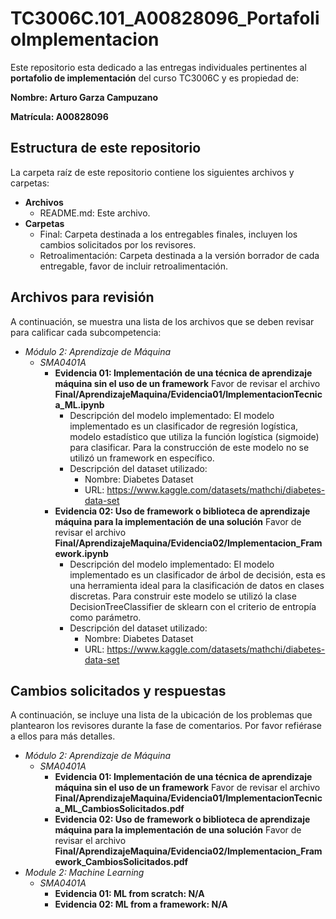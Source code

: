 # TC3006C.101_A00828096_PortafolioImplementacion

Este repositorio esta dedicado a las entregas individuales pertinentes al **portafolio de implementación** del curso TC3006C y es propiedad de:

**Nombre: Arturo Garza Campuzano**

**Matrícula: A00828096**

## Estructura de este repositorio

La carpeta raíz de este repositorio contiene los siguientes archivos y carpetas:

- **Archivos**
  - README.md: Este archivo.
- **Carpetas**
  - Final: Carpeta destinada a los entregables finales, incluyen los cambios solicitados por los revisores.
  - Retroalimentación: Carpeta destinada a la versión borrador de cada entregable, favor de incluir retroalimentación.

## Archivos para revisión

A continuación, se muestra una lista de los archivos que se deben revisar para calificar cada subcompetencia:

- *Módulo 2: Aprendizaje de Máquina*
  - *SMA0401A*
    - **Evidencia 01: Implementación de una técnica de aprendizaje máquina sin el uso de un framework** Favor de revisar el archivo **Final/AprendizajeMaquina/Evidencia01/ImplementacionTecnica_ML.ipynb**
        - Descripción del modelo implementado: El modelo implementado es un clasificador de regresión logística, modelo estadístico que utiliza la función logística (sigmoide) para clasificar. Para la construcción de este modelo no se utilizó un framework en específico. 
        - Descripción del dataset utilizado:
            - Nombre: Diabetes Dataset
            - URL: https://www.kaggle.com/datasets/mathchi/diabetes-data-set
    - **Evidencia 02: Uso de framework o biblioteca de aprendizaje máquina para la implementación de una solución** Favor de revisar el archivo **Final/AprendizajeMaquina/Evidencia02/Implementacion_Framework.ipynb**
        - Descripción del modelo implementado: El modelo implementado es un clasificador de árbol de decisión, esta es una herramienta ideal para la clasificación de datos en clases discretas. Para construir este modelo se utilizó la clase DecisionTreeClassifier de sklearn con el criterio de entropía como parámetro.
        - Descripción del dataset utilizado:
            - Nombre: Diabetes Dataset
            - URL: https://www.kaggle.com/datasets/mathchi/diabetes-data-set

## Cambios solicitados y respuestas

A continuación, se incluye una lista de la ubicación de los problemas que plantearon los revisores durante la fase de comentarios. Por favor refiérase a ellos para más detalles.

- *Módulo 2: Aprendizaje de Máquina*
  - *SMA0401A*
    - **Evidencia 01: Implementación de una técnica de aprendizaje máquina sin el uso de un framework** Favor de revisar el archivo **Final/AprendizajeMaquina/Evidencia01/ImplementacionTecnica_ML_CambiosSolicitados.pdf**
    - **Evidencia 02: Uso de framework o biblioteca de aprendizaje máquina para la implementación de una solución** Favor de revisar el archivo **Final/AprendizajeMaquina/Evidencia02/Implementacion_Framework_CambiosSolicitados.pdf**
- *Module 2: Machine Learning*
  - *SMA0401A*
    - **Evidencia 01: ML from scratch: N/A**
    - **Evidencia 02: ML from a framework: N/A**

